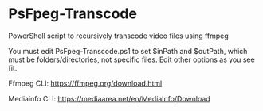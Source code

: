 # PsFpeg-Transcode
PowerShell script to recursively transcode video files using ffmpeg

You must edit PsFpeg-Transcode.ps1 to set $inPath and $outPath, which must be folders/directories, not specific files. Edit other options as you see fit.

Ffmpeg CLI: https://ffmpeg.org/download.html

Mediainfo CLI: https://mediaarea.net/en/MediaInfo/Download
